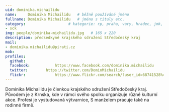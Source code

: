 ```yaml
---
uid: dominika.michailidu
name:     Dominika Michailidu  	# běžně používáné jméno
fullname: Dominika Michailidu  	# jméno s tituly etc.
category:                 	# kategorie: rp, praha, vary, hradec, jmk, senat
- sck
img: people/dominika-michailidu.jpg   # 165 x 220
description: předsedkyně krajského sdružení Středočeský kraj            	# kratký popis, max 160 znaků
mail:
- dominika.michailidu@pirati.cz
mob:			  
profiles:
  github:                 
  facebook: 		  https://www.facebook.com/dominika.michailidu
  twitter: 		  https://twitter.com/DominMichailidu
  flickr:     		  https://www.flickr.com/search/?user_id=68741528%40N03&sort=date-taken-desc&text=dominika%20michailidu&view_all=1
---
```


Dominika Michailidu je členkou krajského sdružení Středočeský kraj. Původem je z Krnska, kde v rámci svého spolku organizuje různé kulturní akce. Profesí je vystudovaná výtvarnice, S manželem pracuje také na rodinné firmě. 

